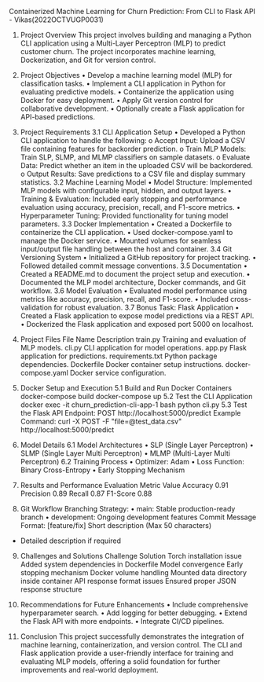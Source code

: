 Containerized Machine Learning for Churn Prediction: From CLI to Flask API
                                                                             - Vikas(2022OCTVUGP0031)
1. Project Overview
This project involves building and managing a Python CLI application using a Multi-Layer Perceptron (MLP) to predict customer churn. The project incorporates machine learning, Dockerization, and Git for version control.

2. Project Objectives
•	Develop a machine learning model (MLP) for classification tasks.
•	Implement a CLI application in Python for evaluating predictive models.
•	Containerize the application using Docker for easy deployment.
•	Apply Git version control for collaborative development.
•	Optionally create a Flask application for API-based predictions.

3. Project Requirements
3.1 CLI Application Setup
•	Developed a Python CLI application to handle the following: 
o	Accept Input: Upload a CSV file containing features for backorder prediction.
o	Train MLP Models: Train SLP, SLMP, and MLMP classifiers on sample datasets.
o	Evaluate Data: Predict whether an item in the uploaded CSV will be backordered.
o	Output Results: Save predictions to a CSV file and display summary statistics.
3.2 Machine Learning Model
•	Model Structure: Implemented MLP models with configurable input, hidden, and output layers.
•	Training & Evaluation: Included early stopping and performance evaluation using accuracy, precision, recall, and F1-score metrics.
•	Hyperparameter Tuning: Provided functionality for tuning model parameters.
3.3 Docker Implementation
•	Created a Dockerfile to containerize the CLI application.
•	Used docker-compose.yaml to manage the Docker service.
•	Mounted volumes for seamless input/output file handling between the host and container.
3.4 Git Versioning System
•	Initialized a GitHub repository for project tracking.
•	Followed detailed commit message conventions.
3.5 Documentation
•	Created a README.md to document the project setup and execution.
•	Documented the MLP model architecture, Docker commands, and Git workflow.
3.6 Model Evaluation
•	Evaluated model performance using metrics like accuracy, precision, recall, and F1-score.
•	Included cross-validation for robust evaluation.
3.7 Bonus Task: Flask Application
•	Created a Flask application to expose model predictions via a REST API.
•	Dockerized the Flask application and exposed port 5000 on localhost.

4. Project Files
File Name	Description
train.py	Training and evaluation of MLP models.
cli.py	CLI application for model operations.
app.py	Flask application for predictions.
requirements.txt	Python package dependencies.
Dockerfile	Docker container setup instructions.
docker-compose.yaml	Docker service configuration.

5. Docker Setup and Execution
5.1 Build and Run Docker Containers
docker-compose build
docker-compose up
5.2 Test the CLI Application
docker exec -it churn_prediction-cli-app-1 bash
python cli.py
5.3 Test the Flask API
Endpoint: POST http://localhost:5000/predict
Example Command:
curl -X POST -F "file=@test_data.csv" http://localhost:5000/predict

6. Model Details
6.1 Model Architectures
•	SLP (Single Layer Perceptron)
•	SLMP (Single Layer Multi Perceptron)
•	MLMP (Multi-Layer Multi Perceptron)
6.2 Training Process
•	Optimizer: Adam
•	Loss Function: Binary Cross-Entropy
•	Early Stopping Mechanism

7. Results and Performance Evaluation
Metric	Value
Accuracy	0.91
Precision	0.89
Recall	0.87
F1-Score	0.88

8. Git Workflow
Branching Strategy:
•	main: Stable production-ready branch
•	development: Ongoing development features
Commit Message Format:
[feature/fix] Short description (Max 50 characters)
- Detailed description if required

9. Challenges and Solutions
Challenge	Solution
Torch installation issue	Added system dependencies in Dockerfile
Model convergence	Early stopping mechanism
Docker volume handling	Mounted data directory inside container
API response format issues	Ensured proper JSON response structure

10. Recommendations for Future Enhancements
•	Include comprehensive hyperparameter search.
•	Add logging for better debugging.
•	Extend the Flask API with more endpoints.
•	Integrate CI/CD pipelines.

11. Conclusion
This project successfully demonstrates the integration of machine learning, containerization, and version control. The CLI and Flask application provide a user-friendly interface for training and evaluating MLP models, offering a solid foundation for further improvements and real-world deployment.
